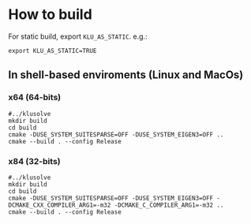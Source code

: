 # How to build

For static build, export `KLU_AS_STATIC`. e.g.:
```
export KLU_AS_STATIC=TRUE
```

## In shell-based enviroments (Linux and MacOs)
### x64 (64-bits)
```shell
#../klusolve
mkdir build
cd build
cmake -DUSE_SYSTEM_SUITESPARSE=OFF -DUSE_SYSTEM_EIGEN3=OFF ..
cmake --build . --config Release
```

### x84 (32-bits)
```shell
#../klusolve
mkdir build
cd build
cmake -DUSE_SYSTEM_SUITESPARSE=OFF -DUSE_SYSTEM_EIGEN3=OFF -DCMAKE_CXX_COMPILER_ARG1=-m32 -DCMAKE_C_COMPILER_ARG1=-m32 ..
cmake --build . --config Release
```